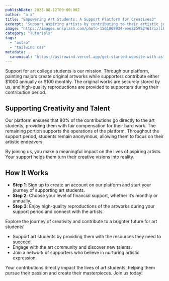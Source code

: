 ```yaml
---
publishDate: 2023-08-12T00:00:00Z
author: "a a"
title: "Empowering Art Students: A Support Platform for Creatives3"
excerpt: "Support aspiring artists by contributing to their artistic journey and receive high-quality reproductions of their work. Explore our platform now."
image: "https://images.unsplash.com/photo-1561069934-eee225952461?ixlib=rb-4.0.3&ixid=M3wxMjA3fDB8MHxwaG90by1wYWdlfHx8fGVufDB8fHx8fA%3D%3D&auto=format&fit=crop&w=2070&q=80"
category: "Tutorials"
tags:
  - "astro"
  - "tailwind css"
metadata:
  canonical: "https://astrowind.vercel.app/get-started-website-with-astro-tailwind-css"
---
```


Support for art college students is our mission. Through our platform, painting majors create original artworks while supporters contribute either $1000 annually or $100 monthly. The original works are securely stored by us, and high-quality reproductions are provided to supporters during their contribution period. 

## Supporting Creativity and Talent

Our platform ensures that 80% of the contributions go directly to the art students, providing them with fair compensation for their hard work. The remaining portion supports the operations of the platform. Throughout the support period, students remain anonymous, allowing them to focus on their artistic endeavors.

By joining us, you make a meaningful impact on the lives of aspiring artists. Your support helps them turn their creative visions into reality.

## How It Works

- **Step 1**: Sign up to create an account on our platform and start your journey of supporting art students.
- **Step 2**: Choose your level of financial support, whether it’s monthly or annually.
- **Step 3**: Enjoy high-quality reproductions of the artworks during your support period and connect with the artists.

Explore the journey of creativity and contribute to a brighter future for art students!

- Support art students by providing them with the resources they need to succeed.
- Engage with the art community and discover new talents.
- Join a network of supporters who believe in nurturing artistic expression.

Your contributions directly impact the lives of art students, helping them pursue their passion and create their masterpieces. Join us today!
